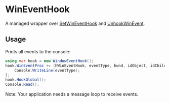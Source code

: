 # WinEventHook
A managed wrapper over [SetWinEventHook](https://docs.microsoft.com/en-us/windows/win32/api/winuser/nf-winuser-setwineventhook) and [UnhookWinEvent](https://docs.microsoft.com/en-us/windows/win32/api/winuser/nf-winuser-unhookwinevent).

## Usage
Prints all events to the console:
```cs
using var hook = new WindowEventHook();
hook.WinEventProc += (hWinEventHook, eventType, hwnd, idObject, idChild, dwEventThread, dwmsEventTime) => {
    Console.WriteLine(eventType);
};
hook.HookGlobal();
Console.Read();
```

Note: Your application needs a message loop to receive events.
